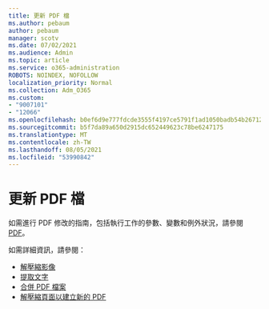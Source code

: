 ```yaml
---
title: 更新 PDF 檔
ms.author: pebaum
author: pebaum
manager: scotv
ms.date: 07/02/2021
ms.audience: Admin
ms.topic: article
ms.service: o365-administration
ROBOTS: NOINDEX, NOFOLLOW
localization_priority: Normal
ms.collection: Adm_O365
ms.custom:
- "9007101"
- "12066"
ms.openlocfilehash: b0ef6d9e777fdcde3555f4197ce5791f1ad1050badb54b267129d2b1febe0e7c
ms.sourcegitcommit: b5f7da89a650d2915dc652449623c78be6247175
ms.translationtype: MT
ms.contentlocale: zh-TW
ms.lasthandoff: 08/05/2021
ms.locfileid: "53990842"
---
```

# <a name="update-pdf-documents"></a>更新 PDF 檔

如需進行 PDF 修改的指南，包括執行工作的參數、變數和例外狀況，請參閱 [PDF](/power-automate/desktop-flows/actions-reference/pdf)。

如需詳細資訊，請參閱：

- [解壓縮影像](/power-automate/desktop-flows/actions-reference/pdf#pdf-actions)
- [提取文字](/power-automate/desktop-flows/actions-reference/pdf#extracttextfrompdfaction)
- [合併 PDF 檔案](/power-automate/desktop-flows/actions-reference/pdf#mergefiles)
- [解壓縮頁面以建立新的 PDF](/power-automate/desktop-flows/actions-reference/pdf#extractpages)
